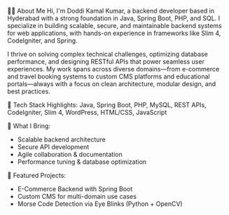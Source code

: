 👨‍💻 About Me
Hi, I'm Doddi Kamal Kumar, a backend developer based in Hyderabad with a strong foundation in Java, Spring Boot, PHP, and SQL. I specialize in building scalable, secure, and maintainable backend systems for web applications, with hands-on experience in frameworks like Slim 4, CodeIgniter, and Spring.

I thrive on solving complex technical challenges, optimizing database performance, and designing RESTful APIs that power seamless user experiences. My work spans across diverse domains—from e-commerce and travel booking systems to custom CMS platforms and educational portals—always with a focus on clean architecture, modular design, and best practices.

🔧 Tech Stack Highlights:
Java, Spring Boot, PHP, MySQL, REST APIs, CodeIgniter, Slim 4, WordPress, HTML/CSS, JavaScript

📌 What I Bring:
- Scalable backend architecture
- Secure API development
- Agile collaboration & documentation
- Performance tuning & database optimization
  
📂 Featured Projects:
- E-Commerce Backend with Spring Boot
- Custom CMS for multi-domain use cases
- Morse Code Detection via Eye Blinks (Python + OpenCV)



